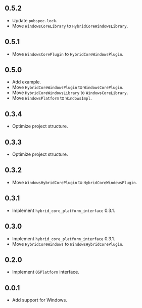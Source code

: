## 0.5.2

* Update `pubspec.lock`.
* Move `WindowsCoreLibrary` to `HybridCoreWindowsLibrary`.

## 0.5.1

* Move `WindowsCorePlugin` to `HybridCoreWindowsPlugin`.

## 0.5.0

* Add example.
* Move `HybridCoreWindowsPlugin` to `WindowsCorePlugin`.
* Move `HybridCoreWindowsLibrary` to `WindowsCoreLibrary`.
* Move `WindowsPlatform` to `WindowsImpl`.

## 0.3.4

* Optimize project structure.

## 0.3.3

* Optimize project structure.

## 0.3.2

* Move `WindowsHybridCorePlugin` to `HybridCoreWindowsPlugin`.

## 0.3.1

* Implement `hybrid_core_platform_interface` 0.3.1.

## 0.3.0

* Implement `hybrid_core_platform_interface` 0.3.1.
* Move `HybridCoreWindows` to `WindowsHybridCorePlugin`.

## 0.2.0

* Implement `OSPlatform` interface.

## 0.0.1

* Add support for Windows.
